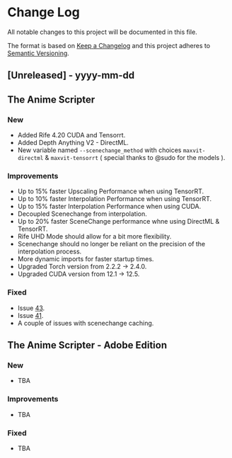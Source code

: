
# Change Log
All notable changes to this project will be documented in this file.
 
The format is based on [Keep a Changelog](http://keepachangelog.com/)
and this project adheres to [Semantic Versioning](http://semver.org/).
 
## [Unreleased] - yyyy-mm-dd
 
## The Anime Scripter

### New
- Added Rife 4.20 CUDA and Tensorrt.
- Added Depth Anything V2 - DirectML.
- New variable named `--scenechange_method` with choices `maxvit-directml` & `maxvit-tensorrt` ( special thanks to @sudo for the models ).

### Improvements
- Up to 15% faster Upscaling Performance when using TensorRT.
- Up to 10% faster Interpolation Performance when using TensorRT.
- Up to 15% faster Interpolation Performance when using CUDA.
- Decoupled Scenechange from interpolation.
- Up to 20% faster SceneChange performance whne using DirectML & TensorRT.
- Rife UHD Mode should allow for a bit more flexibility.
- Scenechange should no longer be reliant on the precision of the interpolation process.
- More dynamic imports for faster startup times.
- Upgraded Torch version from 2.2.2 -> 2.4.0.
- Upgraded CUDA version from 12.1 -> 12.5.
 
### Fixed
- Issue [43](https://github.com/NevermindNilas/TheAnimeScripter/issues/43).
- Issue [41](https://github.com/NevermindNilas/TheAnimeScripter/issues/41).
- A couple of issues with scenechange caching.

## The Anime Scripter - Adobe Edition

### New
- TBA

### Improvements
- TBA

### Fixed
- TBA